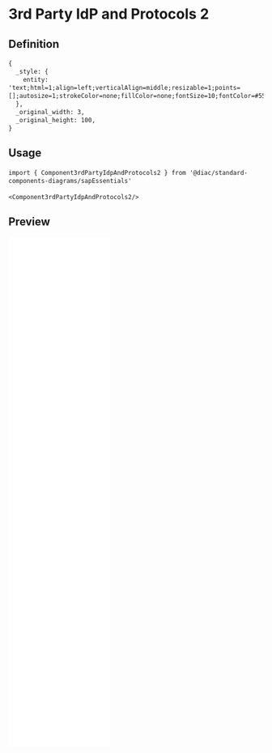 # 3rd Party IdP and Protocols 2

## Definition

```
{
  _style: { 
    entity: 'text;html=1;align=left;verticalAlign=middle;resizable=1;points=[];autosize=1;strokeColor=none;fillColor=none;fontSize=10;fontColor=#556B82;fontFamily=Helvetica;',
  },
  _original_width: 3,
  _original_height: 100,
}
```

## Usage

```
import { Component3rdPartyIdpAndProtocols2 } from '@diac/standard-components-diagrams/sapEssentials'

<Component3rdPartyIdpAndProtocols2/>
```

## Preview

<img src="./component-3rd-party-idp-and-protocols-2.png" width="200"/>
